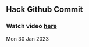 
 ## Hack Github Commit 
 ### Watch video <a href="https://www.youtube.com">here</a> 
 Mon 30 Jan 2023 
